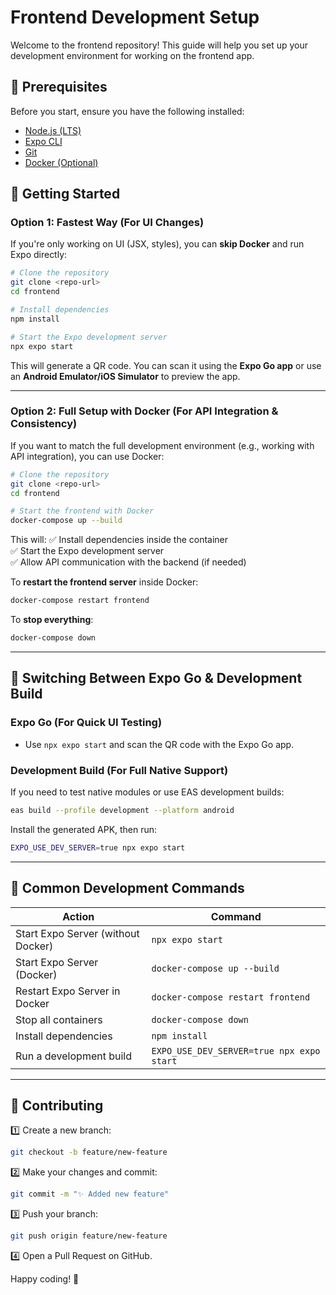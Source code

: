 # Frontend Development Setup

Welcome to the frontend repository! This guide will help you set up your development environment for working on the frontend app.

## 📌 Prerequisites
Before you start, ensure you have the following installed:
- [Node.js (LTS)](https://nodejs.org/)
- [Expo CLI](https://docs.expo.dev/get-started/installation/)
- [Git](https://git-scm.com/)
- [Docker (Optional)](https://www.docker.com/)

## 🚀 Getting Started

### **Option 1: Fastest Way (For UI Changes)**
If you're only working on UI (JSX, styles), you can **skip Docker** and run Expo directly:

```sh
# Clone the repository
git clone <repo-url>
cd frontend

# Install dependencies
npm install

# Start the Expo development server
npx expo start
```

This will generate a QR code. You can scan it using the **Expo Go app** or use an **Android Emulator/iOS Simulator** to preview the app.

---

### **Option 2: Full Setup with Docker (For API Integration & Consistency)**
If you want to match the full development environment (e.g., working with API integration), you can use Docker:

```sh
# Clone the repository
git clone <repo-url>
cd frontend

# Start the frontend with Docker
docker-compose up --build
```

This will:
✅ Install dependencies inside the container  
✅ Start the Expo development server  
✅ Allow API communication with the backend (if needed)

To **restart the frontend server** inside Docker:
```sh
docker-compose restart frontend
```

To **stop everything**:
```sh
docker-compose down
```

---

## 🎨 Switching Between Expo Go & Development Build

### **Expo Go (For Quick UI Testing)**
- Use `npx expo start` and scan the QR code with the Expo Go app.

### **Development Build (For Full Native Support)**
If you need to test native modules or use EAS development builds:
```sh
eas build --profile development --platform android
```
Install the generated APK, then run:
```sh
EXPO_USE_DEV_SERVER=true npx expo start
```

---

## 🔄 Common Development Commands
| Action | Command |
|--------|---------|
| Start Expo Server (without Docker) | `npx expo start` |
| Start Expo Server (Docker) | `docker-compose up --build` |
| Restart Expo Server in Docker | `docker-compose restart frontend` |
| Stop all containers | `docker-compose down` |
| Install dependencies | `npm install` |
| Run a development build | `EXPO_USE_DEV_SERVER=true npx expo start` |

---

## 🔧 Contributing
1️⃣ Create a new branch:
```sh
git checkout -b feature/new-feature
```
2️⃣ Make your changes and commit:
```sh
git commit -m "✨ Added new feature"
```
3️⃣ Push your branch:
```sh
git push origin feature/new-feature
```
4️⃣ Open a Pull Request on GitHub.

Happy coding! 🚀

